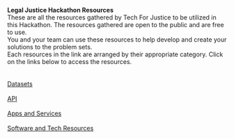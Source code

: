 <strong>Legal Justice Hackathon Resources</strong><br>
These are all the resources gathered by Tech For Justice to be utilized in this Hackathon. The resources gathered are open to the public and are free to use.<br>
You and your team can use these resources to help develop and create your solutions to the problem sets.<br>
Each resources in the link are arranged by their appropriate category. Click on the links below to access the resources.<br>
<br>
<br>
<a href="https://github.com/TechForJustice/Datasets-API-Tech-Resources/blob/master/Datasets.md">Datasets</a><br>
<br>
<a href="https://github.com/TechForJustice/Datasets-API-Tech-Resources/blob/master/API.md">API</a><br>
<br>
<a href="https://github.com/TechForJustice/Datasets-API-Tech-Resources/blob/master/Apps%20%26%20Services.md">Apps and Services</a><br>
<br>
<a href="https://github.com/TechForJustice/Datasets-API-Tech-Resources/blob/master/Software%20and%20Tech%20.md">Software and Tech Resources</a><br>





